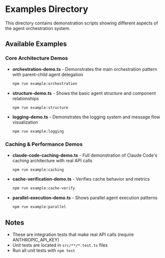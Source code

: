 # Examples Directory

This directory contains demonstration scripts showing different aspects of the agent orchestration system.

## Available Examples

### Core Architecture Demos

- **orchestration-demo.ts** - Demonstrates the main orchestration pattern with parent-child agent delegation
  ```bash
  npm run example:orchestration
  ```

- **structure-demo.ts** - Shows the basic agent structure and component relationships
  ```bash
  npm run example:structure
  ```

- **logging-demo.ts** - Demonstrates the logging system and message flow visualization
  ```bash
  npm run example:logging
  ```

### Caching & Performance Demos

- **claude-code-caching-demo.ts** - Full demonstration of Claude Code's caching architecture with real API calls
  ```bash
  npm run example:caching
  ```

- **cache-verification-demo.ts** - Verifies cache behavior and metrics
  ```bash
  npm run example:cache-verify
  ```

- **parallel-execution-demo.ts** - Shows parallel agent execution patterns
  ```bash
  npm run example:parallel
  ```

## Notes

- These are integration tests that make real API calls (require ANTHROPIC_API_KEY)
- Unit tests are located in `src/**/*.test.ts` files
- Run all unit tests with `npm test`